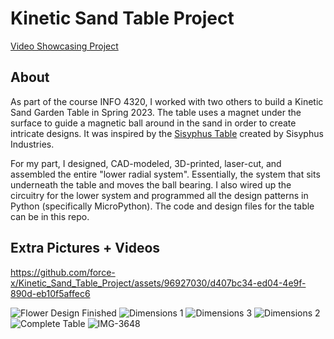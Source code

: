 # Kinetic Sand Table Project

[Video Showcasing Project](https://youtu.be/nE8-jg9E_zc)

## About

As part of the course INFO 4320, I worked with two others to build a Kinetic Sand Garden Table in Spring 2023. The table uses a magnet under the surface to guide a magnetic ball around in the sand in order to create intricate designs. It was inspired by the [Sisyphus Table](https://www.youtube.com/watch?v=oGynRqnkYXw) created by Sisyphus Industries.

For my part, I designed, CAD-modeled, 3D-printed, laser-cut, and assembled the entire "lower radial system". Essentially, the system that sits underneath the table and moves the ball bearing. I also wired up the circuitry for the lower system and programmed all the design patterns in Python (specifically MicroPython). The code and design files for the table can be in this repo.

## Extra Pictures + Videos

https://github.com/force-x/Kinetic_Sand_Table_Project/assets/96927030/d407bc34-ed04-4e9f-890d-eb10f5affec6

![Flower Design Finished](https://github.com/force-x/Kinetic_Sand_Table_Project/assets/96927030/095ec461-a946-4221-83a7-f8d11d3ca062)
![Dimensions 1](https://github.com/force-x/Kinetic_Sand_Table_Project/assets/96927030/24034e0e-d8b7-420f-8c5b-763359f99bae)
![Dimensions 3](https://github.com/force-x/Kinetic_Sand_Table_Project/assets/96927030/626d47ca-ce08-43d5-bcea-91de1900cd24)
![Dimensions 2](https://github.com/force-x/Kinetic_Sand_Table_Project/assets/96927030/d9fb8795-8e6d-4d5f-83e3-de67d72ac44e)
![Complete Table](https://github.com/force-x/Kinetic_Sand_Table_Project/assets/96927030/d5cb1826-0777-4006-acfd-5a075d491ae1)
![IMG-3648](https://github.com/force-x/Kinetic_Sand_Table_Project/assets/96927030/08acdab2-4b57-4ab8-8a79-51e6e9ce795e)
